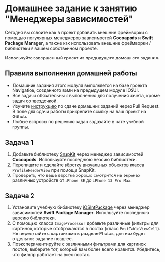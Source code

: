 # Домашнее задание к занятию "Менеджеры зависимостей"

Сегодня вы освоите как в проект добавить внешние фреймворки с помощью популярных менеджеров зависимостей **Cocoapods** и **Swift Package Manager**, а также как использовать внешние фреймворки / библиотеки в вашем собственном проекте.

Используйте завершенный проект из предыдущего домашнего задания.

## Правила выполнения домашней работы

* Домашние задания этого модуля выполняется на базе проекта Navigation, созданного вами на предыдущем модуле IOSUI.
* Все задачи обязательны к выполнению для получения зачета, кроме задач со звездочкой.
* Изучите [инструкцию](https://github.com/netology-code/iosint-homeworks/blob/main/Pull%20request's%20guideline.md) по сдаче домашних заданий через Pull Request. В поле для сдачи работы прикрепите ссылку на ваш проект на Github.
* Любые вопросы по решению задач задавайте в чате учебной группы.

## Задача 1

1. Добавьте библиотеку [SnapKit](https://github.com/SnapKit/SnapKit) через менеджер зависимостей **Cocoapods**. Используйте последнюю версию библиотеки.
2. Перепишите и сделайте вёрстку визуальных объектов класса `ProfileHeaderView` при помощи SnapKit.
3. Проверьте, что ваша вёрстка хорошо смотрится на экранах различных устройств от `iPhone SE` до `iPhone 13 Pro Max`.

## Задача 2

1. Установите учебную библиотеку [iOSIntPackage](https://github.com/TrueMax/iOSIntPackage) через менеджер зависимостей **Swift Package Manager**. Используйте последнюю версию библиотеки.
2. С помощью класса `ImageProcessor` добавьте различные фильтры для картинок, которые отображаются в постах (класс `PostTableViewCell`). Не перепутайте с картинками в разделе Photos, для них будет отдельное задание позднее.
3. Поэкспериментируйте с различными фильтрами для картинок постов, выберите тот, который вам более всего нравится. Убедитесь, что фильтр работает на всех постах.
